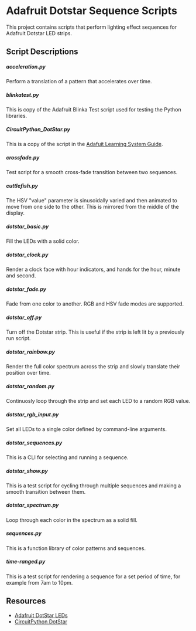 # Adafruit Dotstar Sequence Scripts

This project contains scripts that perform lighting effect sequences for Adafruit Dotstar LED strips.

## Script Descriptions

##### acceleration.py

Perform a translation of a pattern that accelerates over time.

##### blinkatest.py

This is copy of the Adafruit Blinka Test script used for testing the Python libraries.

##### CircuitPython_DotStar.py

This is a copy of the script in the [Adafuit Learning System Guide](https://github.com/adafruit/Adafruit_Learning_System_Guides).

##### crossfade.py

Test script for a smooth cross-fade transition between two sequences.

##### cuttlefish.py

The HSV "value" parameter is sinusoidally varied and then animated to move from one side to the other.
This is mirrored from the middle of the display.

##### dotstar_basic.py

Fill the LEDs with a solid color.

##### dotstar_clock.py

Render a clock face with hour indicators, and hands for the hour, minute and second.

##### dotstar_fade.py

Fade from one color to another. RGB and HSV fade modes are supported.

##### dotstar_off.py

Turn off the Dotstar strip. This is useful if the strip is left lit by a previously run script.

##### dotstar_rainbow.py

Render the full color spectrum across the strip and slowly translate their position over time.

##### dotstar_random.py

Continuosly loop through the strip and set each LED to a random RGB value.

##### dotstar_rgb_input.py

Set all LEDs to a single color defined by command-line arguments.

##### dotstar_sequences.py

This is a CLI for selecting and running a sequence.

##### dotstar_show.py

This is a test script for cycling through multiple sequences and making a smooth transition between them.

##### dotstar_spectrum.py

Loop through each color in the spectrum as a solid fill.

##### sequences.py

This is a function library of color patterns and sequences.

##### time-ranged.py

This is a test script for rendering a sequence for a set period of time, for example from 7am to 10pm.

## Resources

- [Adafruit DotStar LEDs](https://learn.adafruit.com/adafruit-dotstar-leds/overview)
- [CircuitPython DotStar](https://learn.adafruit.com/circuitpython-essentials/circuitpython-dotstar)
